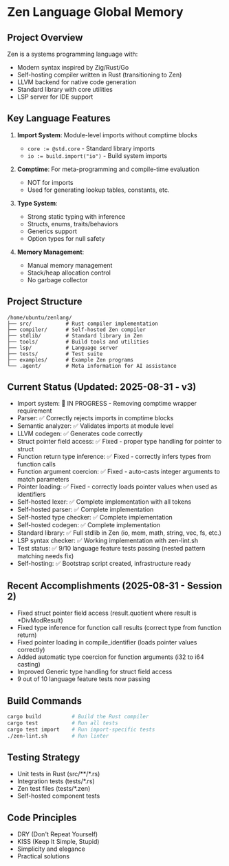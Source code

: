 # Zen Language Global Memory

## Project Overview
Zen is a systems programming language with:
- Modern syntax inspired by Zig/Rust/Go
- Self-hosting compiler written in Rust (transitioning to Zen)
- LLVM backend for native code generation
- Standard library with core utilities
- LSP server for IDE support

## Key Language Features
1. **Import System**: Module-level imports without comptime blocks
   - `core := @std.core` - Standard library imports
   - `io := build.import("io")` - Build system imports
   
2. **Comptime**: For meta-programming and compile-time evaluation
   - NOT for imports
   - Used for generating lookup tables, constants, etc.

3. **Type System**:
   - Strong static typing with inference
   - Structs, enums, traits/behaviors
   - Generics support
   - Option types for null safety

4. **Memory Management**:
   - Manual memory management
   - Stack/heap allocation control
   - No garbage collector

## Project Structure
```
/home/ubuntu/zenlang/
├── src/           # Rust compiler implementation
├── compiler/      # Self-hosted Zen compiler
├── stdlib/        # Standard library in Zen
├── tools/         # Build tools and utilities
├── lsp/           # Language server
├── tests/         # Test suite
├── examples/      # Example Zen programs
└── .agent/        # Meta information for AI assistance
```

## Current Status (Updated: 2025-08-31 - v3)
- Import system: 🔧 IN PROGRESS - Removing comptime wrapper requirement
- Parser: ✅ Correctly rejects imports in comptime blocks  
- Semantic analyzer: ✅ Validates imports at module level
- LLVM codegen: ✅ Generates code correctly
- Struct pointer field access: ✅ Fixed - proper type handling for pointer to struct
- Function return type inference: ✅ Fixed - correctly infers types from function calls
- Function argument coercion: ✅ Fixed - auto-casts integer arguments to match parameters
- Pointer loading: ✅ Fixed - correctly loads pointer values when used as identifiers
- Self-hosted lexer: ✅ Complete implementation with all tokens
- Self-hosted parser: ✅ Complete implementation
- Self-hosted type checker: ✅ Complete implementation
- Self-hosted codegen: ✅ Complete implementation
- Standard library: ✅ Full stdlib in Zen (io, mem, math, string, vec, fs, etc.)
- LSP syntax checker: ✅ Working implementation with zen-lint.sh
- Test status: ✅ 9/10 language feature tests passing (nested pattern matching needs fix)
- Self-hosting: ✅ Bootstrap script created, infrastructure ready

## Recent Accomplishments (2025-08-31 - Session 2)
- Fixed struct pointer field access (result.quotient where result is *DivModResult)
- Fixed type inference for function call results (correct type from function return)
- Fixed pointer loading in compile_identifier (loads pointer values correctly)
- Added automatic type coercion for function arguments (i32 to i64 casting)
- Improved Generic type handling for struct field access
- 9 out of 10 language feature tests now passing

## Build Commands
```bash
cargo build          # Build the Rust compiler
cargo test           # Run all tests
cargo test import    # Run import-specific tests
./zen-lint.sh        # Run linter
```

## Testing Strategy
- Unit tests in Rust (src/**/*.rs)
- Integration tests (tests/*.rs)
- Zen test files (tests/*.zen)
- Self-hosted component tests

## Code Principles
- DRY (Don't Repeat Yourself)
- KISS (Keep It Simple, Stupid)
- Simplicity and elegance
- Practical solutions
